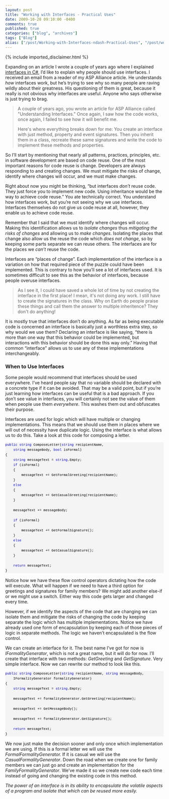 ```yaml
---
layout: post
title: "Working with Interfaces - Practical Uses"
date: 2009-10-28 09:10:00 -0400
comments: true
published: true
categories: ["blog", "archives"]
tags: ["Blog"]
alias: ["/post/Working-with-Interfaces-ndash-Practical-Uses", "/post/working-with-interfaces-ndash-practical-uses"]
---
```

<!-- more -->
{% include imported_disclaimer.html %}
<p>Expanding on an article I wrote a couple of years ago where I explained <a href="http://aspalliance.com/1516_Understanding_Interfaces_in_C" target="_blank">interfaces in C#</a>, I&rsquo;d like to explain why people should use interfaces. I received an email from a reader of my ASP Alliance article. He understands <em>how</em> interfaces work, but he&rsquo;s trying to see why so many people are raving wildly about their greatness. His questioning of them is great, because it really is not obvious why interfaces are useful. Anyone who says otherwise is just trying to brag.</p>
<blockquote>
<p>A couple of years ago, you wrote an article for ASP Alliance called "Understanding Interfaces." Once again, I saw how the code works, once again, I failed to see how it will benefit me.</p>
<p>Here's where everything breaks down for me: You create an interface with just method, property and event signatures. Then you inherit them in a class, recreate these same signatures and write the code to implement these methods and properties.</p>
</blockquote>
<p>So I&rsquo;ll start by mentioning that nearly all patterns, practices, principles, etc. in software development are based on code reuse. One of the most important reasons for code reuse is change. Developers are always responding to and creating changes. We must mitigate the risks of change, identify where changes will occur, and we must make changes.</p>
<p>Right about now you might be thinking, &ldquo;but interfaces <em>don&rsquo;t</em> reuse code. They just force you to implement new code. Using inheritance would be the way to achieve code reuse.&rdquo; You ate technically correct. You understand how interfaces work, but you&rsquo;re not seeing why we use interfaces. Interfaces themselves do not give us code reuse at all, however, they enable us to achieve code reuse.</p>
<p>Remember that I said that we must identify where changes will occur. Making this identification allows us to<em> isolate changes</em> thus <em>mitigating the risks of changes</em> and allowing us to <em>make changes</em>. Isolating the places that change also allow us the reuse the code which <em>does not change</em>, so by keeping some parts separate we can reuse others. The interfaces are for the places we <em>can&rsquo;t</em> reuse the code.</p>
<p>Interfaces are &ldquo;places of change&rdquo;. Each implementation of the interface is a variation on how that required piece of the puzzle could have been implemented. This is contrary to how you&rsquo;ll see a lot of interfaces used. It is sometimes difficult to see this as the behavior of interfaces, because people overuse interfaces.</p>
<blockquote>
<p>As I see it, I could have saved a whole lot of time by not creating the interface in the first place! I mean, it's not doing any work. I still have to create the signatures in the class. Why on Earth do people praise these things and call them the answer to multiple inheritence? They don't do anything!</p>
</blockquote>
<p>It is mostly true that interfaces don&rsquo;t do anything. As far as being executable code is concerned an interface is basically just a worthless extra step, so why would we use them? Declaring an interface is like saying, &ldquo;there is more than one way that this behavior could be implemented, but interactions with this behavior should be done this way only.&rdquo; Having that common &ldquo;interface&rdquo; allows us to use any of these implementations interchangeably.</p>
<h3>When to Use Interfaces</h3>
<p>Some people would recommend that interfaces should be used everywhere. I&rsquo;ve heard people say that no variable should be declared with a concrete type if it can be avoided. That may be a valid point, but if you&rsquo;re just learning how interfaces can be useful that is a bad approach. If you don&rsquo;t see value in interfaces, you will certainly not see the value of them when people use them <em>everywhere</em>. This washes them out and obfuscates their purpose.</p>
<p>Interfaces are used for logic which will have multiple or changing implementations. This means that we should use them in places where we will out of necessity have duplicate logic. Using the interface is what allows us to do this. Take a look at this code for composing a letter.</p>
<div id="codeSnippetWrapper">
<div id="codeSnippet" style="text-align: left; line-height: 12pt; background-color: #f4f4f4; width: 100%; font-family: 'Courier New', courier, monospace; direction: ltr; color: black; font-size: 8pt; overflow: visible; border-style: none; padding: 0px;">
<div id="codeSnippetWrapper">
<pre id="codeSnippet" style="text-align: left; line-height: 12pt; background-color: #f4f4f4; margin: 0em; width: 100%; font-family: 'Courier New', courier, monospace; direction: ltr; color: black; font-size: 8pt; overflow: visible; border-style: none; padding: 0px;"><span style="color: #0000ff">public</span> <span style="color: #0000ff">string</span> ComposeLetter(<span style="color: #0000ff">string</span> recipientName, <br />    <span style="color: #0000ff">string</span> messageBody, <span style="color: #0000ff">bool</span> isFormal)<br />{<br />    <span style="color: #0000ff">string</span> messageText = <span style="color: #0000ff">string</span>.Empty;<br />    <span style="color: #0000ff">if</span> (isFormal)<br />    {<br />        messageText += GetFormalGreeting(recipientName);<br />    }<br />    <span style="color: #0000ff">else</span><br />    {<br />        messageText += GetCasualGreeting(recipientName);<br />    }<br /><br />    messageText += messageBody;<br /><br />    <span style="color: #0000ff">if</span> (isFormal)<br />    {<br />        messageText += GetFormalSignature();<br />    }<br />    <span style="color: #0000ff">else</span><br />    {<br />        messageText += GetCasualSignature();<br />    }<br /><br />    <span style="color: #0000ff">return</span> messageText;<br />}</pre>
</div>
</div>
</div>
<p>Notice how we have these flow control operators dictating how the code will execute. What will happen if we need to have a third option for greetings and signatures for family members? We might add another else-if or we might use a switch. Either way this code gets larger and changed every time.</p>
<p>However, if we identify the aspects of the code that are changing we can isolate them and mitigate the risks of changing the code by keeping separate the logic which has multiple implementations. Notice we have already used one form of encapsulation by keeping each of those pieces of logic in separate methods. The logic we haven&rsquo;t encapsulated is the flow control.</p>
<p>We can create an interface for it. The best name I&rsquo;ve got for now is <em>IFormalityGenerator</em>, which is not a great name, but it will do for now. I&rsquo;ll create that interface with two methods: <em>GetGreeting</em> and <em>GetSignature</em>. Very simple interface. Now we can rewrite our method to look like this.</p>
<div id="codeSnippetWrapper">
<div id="codeSnippet" style="text-align: left; line-height: 12pt; background-color: #f4f4f4; width: 100%; font-family: 'Courier New', courier, monospace; direction: ltr; color: black; font-size: 8pt; overflow: visible; border-style: none; padding: 0px;">
<div id="codeSnippetWrapper">
<pre id="codeSnippet" style="text-align: left; line-height: 12pt; background-color: #f4f4f4; margin: 0em; width: 100%; font-family: 'Courier New', courier, monospace; direction: ltr; color: black; font-size: 8pt; overflow: visible; border-style: none; padding: 0px;"><span style="color: #0000ff">public</span> <span style="color: #0000ff">string</span> ComposeLetter(<span style="color: #0000ff">string</span> recipientName, <span style="color: #0000ff">string</span> messageBody, <br />    IFormalityGenerator formalityGenerator)<br />{<br />    <span style="color: #0000ff">string</span> messageText = <span style="color: #0000ff">string</span>.Empty;<br /><br />    messageText += formalityGenerator.GetGreeting(recipientName);<br />    <br />    messageText += GetMessageBody();<br /><br />    messageText += formalityGenerator.GetSignature();<br /><br />    <span style="color: #0000ff">return</span> messageText;<br />}</pre>
</div>
</div>
</div>
<p>We now just make the decision sooner and only once which implementation we are using. If this is a formal letter we will use the <em>FormalFormalityGenerator.</em> If it is casual we will use the <em>CasualFormalityGenerator</em>. Down the road when we create one for family members we can just go and create an implementation for the <em>FamilyFormalityGenerator</em>. We&rsquo;ve made it so we create new code each time instead of going and changing the existing code in this method.</p>
<p><em>The power of an interface is in its ability to encapsulate the volatile aspects of a program and isolate that which can be reused more easily.</em></p>
